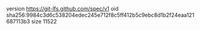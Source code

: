 version https://git-lfs.github.com/spec/v1
oid sha256:9984c3d6c538204edec245e712f8c5ff412b5c9ebc8d1b2f24eaa121687113b3
size 11522
